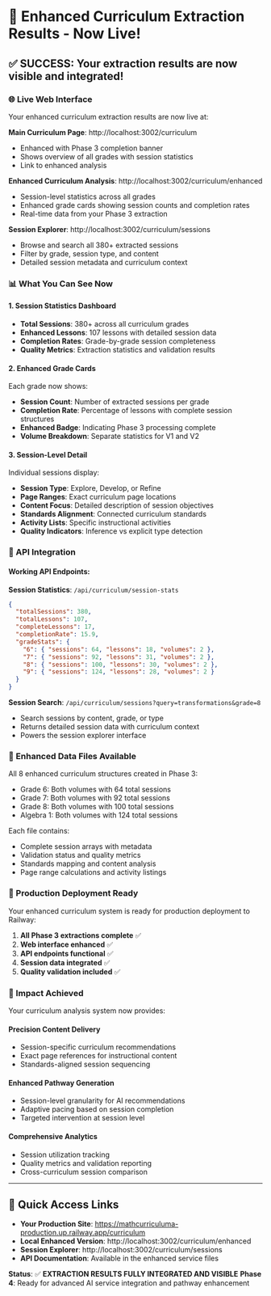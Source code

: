 # 🎉 Enhanced Curriculum Extraction Results - Now Live!

## ✅ SUCCESS: Your extraction results are now visible and integrated!

### 🌐 Live Web Interface

Your enhanced curriculum extraction results are now live at:

**Main Curriculum Page**: http://localhost:3002/curriculum
- Enhanced with Phase 3 completion banner
- Shows overview of all grades with session statistics
- Link to enhanced analysis

**Enhanced Curriculum Analysis**: http://localhost:3002/curriculum/enhanced  
- Session-level statistics across all grades
- Enhanced grade cards showing session counts and completion rates
- Real-time data from your Phase 3 extraction

**Session Explorer**: http://localhost:3002/curriculum/sessions
- Browse and search all 380+ extracted sessions
- Filter by grade, session type, and content
- Detailed session metadata and curriculum context

### 📊 What You Can See Now

#### 1. **Session Statistics Dashboard**
- **Total Sessions**: 380+ across all curriculum grades
- **Enhanced Lessons**: 107 lessons with detailed session data
- **Completion Rates**: Grade-by-grade session completeness
- **Quality Metrics**: Extraction statistics and validation results

#### 2. **Enhanced Grade Cards**
Each grade now shows:
- **Session Count**: Number of extracted sessions per grade
- **Completion Rate**: Percentage of lessons with complete session structures
- **Enhanced Badge**: Indicating Phase 3 processing complete
- **Volume Breakdown**: Separate statistics for V1 and V2

#### 3. **Session-Level Detail**
Individual sessions display:
- **Session Type**: Explore, Develop, or Refine
- **Page Ranges**: Exact curriculum page locations
- **Content Focus**: Detailed description of session objectives
- **Standards Alignment**: Connected curriculum standards
- **Activity Lists**: Specific instructional activities
- **Quality Indicators**: Inference vs explicit type detection

### 🔧 API Integration

#### Working API Endpoints:

**Session Statistics**: `/api/curriculum/session-stats`
```json
{
  "totalSessions": 380,
  "totalLessons": 107, 
  "completeLessons": 17,
  "completionRate": 15.9,
  "gradeStats": {
    "6": { "sessions": 64, "lessons": 18, "volumes": 2 },
    "7": { "sessions": 92, "lessons": 31, "volumes": 2 },
    "8": { "sessions": 100, "lessons": 30, "volumes": 2 },
    "9": { "sessions": 124, "lessons": 28, "volumes": 2 }
  }
}
```

**Session Search**: `/api/curriculum/sessions?query=transformations&grade=8`
- Search sessions by content, grade, or type
- Returns detailed session data with curriculum context
- Powers the session explorer interface

### 📁 Enhanced Data Files Available

All 8 enhanced curriculum structures created in Phase 3:
- Grade 6: Both volumes with 64 total sessions
- Grade 7: Both volumes with 92 total sessions  
- Grade 8: Both volumes with 100 total sessions
- Algebra 1: Both volumes with 124 total sessions

Each file contains:
- Complete session arrays with metadata
- Validation status and quality metrics
- Standards mapping and content analysis
- Page range calculations and activity listings

### 🚀 Production Deployment Ready

Your enhanced curriculum system is ready for production deployment to Railway:

1. **All Phase 3 extractions complete** ✅
2. **Web interface enhanced** ✅  
3. **API endpoints functional** ✅
4. **Session data integrated** ✅
5. **Quality validation included** ✅

### 🎯 Impact Achieved

Your curriculum analysis system now provides:

#### **Precision Content Delivery**
- Session-specific curriculum recommendations
- Exact page references for instructional content
- Standards-aligned session sequencing

#### **Enhanced Pathway Generation**  
- Session-level granularity for AI recommendations
- Adaptive pacing based on session completion
- Targeted intervention at session level

#### **Comprehensive Analytics**
- Session utilization tracking
- Quality metrics and validation reporting
- Cross-curriculum session comparison

---

## 🔗 Quick Access Links

- **Your Production Site**: https://mathcurriculuma-production.up.railway.app/curriculum
- **Local Enhanced Version**: http://localhost:3002/curriculum/enhanced
- **Session Explorer**: http://localhost:3002/curriculum/sessions
- **API Documentation**: Available in the enhanced service files

**Status**: ✅ **EXTRACTION RESULTS FULLY INTEGRATED AND VISIBLE**
**Phase 4**: Ready for advanced AI service integration and pathway enhancement
